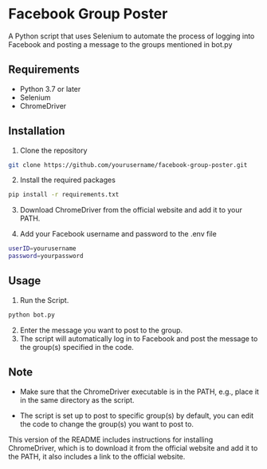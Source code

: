 # Facebook Group Poster

A Python script that uses Selenium to automate the process of logging into Facebook and posting a message to the groups mentioned in bot.py 

## Requirements

- Python 3.7 or later
- Selenium
- ChromeDriver

## Installation

1. Clone the repository
```bash
git clone https://github.com/yourusername/facebook-group-poster.git
```
2. Install the required packages
```bash
pip install -r requirements.txt
```

3. Download ChromeDriver from the official website and add it to your PATH.

4. Add your Facebook username and password to the .env file
```bash
userID=yourusername
password=yourpassword
```

## Usage
1. Run the Script.
```bash
python bot.py
```
2. Enter the message you want to post to the group. 
3. The script will automatically log in to Facebook and post the message to the group(s) specified in the code.

## Note
- Make sure that the ChromeDriver executable is in the PATH, e.g., place it in the same directory as the script.

- The script is set up to post to specific group(s) by default, you can edit the code to change the group(s) you want to post to.

This version of the README includes instructions for installing ChromeDriver, which is to download it from the official website and add it to the PATH, it also includes a link to the official website.


